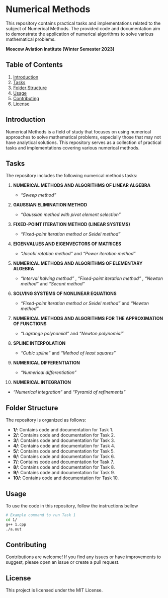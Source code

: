 # Numerical Methods

This repository contains practical tasks and implementations related to the subject of Numerical Methods. The provided code and documentation aim to demonstrate the application of numerical algorithms to solve various mathematical problems.

**Moscow Aviation Institute (Winter Semester 2023)**

## Table of Contents

1. [Introduction](#introduction)
2. [Tasks](#tasks)
3. [Folder Structure](#folder-structure)
4. [Usage](#usage)
5. [Contributing](#contributing)
6. [License](#license)

## Introduction

Numerical Methods is a field of study that focuses on using numerical approaches to solve mathematical problems, especially those that may not have analytical solutions. This repository serves as a collection of practical tasks and implementations covering various numerical methods.

## Tasks

The repository includes the following numerical methods tasks:

1. **NUMERICAL METHODS AND ALGORITHMS OF LINEAR ALGEBRA**
   - _“Sweep method”_

2. **GAUSSIAN ELIMINATION METHOD**
   - _“Gaussian method with pivot element selection”_
3. **FIXED-POINT ITERATION METHOD (LINEAR SYSTEMS)**
   - _“Fixed-point iteration method or Seidel method”_
4. **EIGENVALUES AND EIGENVECTORS OF MATRICES**
   - _“Jacobi rotation method”_ and _“Power iteration method”_
5. **NUMERICAL METHODS AND ALGORITHMS OF ELEMENTARY ALGEBRA**
   - _“Interval halving method”_ , _“Fixed-point iteration method”_ , _“Newton method”_ and _“Secant method”_
6. **SOLVING SYSTEMS OF NONLINEAR EQUATIONS**
   - _“Fixed-point iteration method or Seidel method”_ and _“Newton method”_
7. **NUMERICAL METHODS AND ALGORITHMS FOR THE APPROXIMATION OF FUNCTIONS**
   - _“Lagrange polynomial”_ and _“Newton polynomial”_
8. **SPLINE INTERPOLATION**
   - _“Cubic spline”_ and _“Method of least squares”_
9. **NUMERICAL DIFFERENTIATION**
   - _“Numerical differentiation”_
10. **NUMERICAL INTEGRATION**
   - _“Numerical integration”_ and _“Pyramid of refinements”_

## Folder Structure

The repository is organized as follows:

- **1/**: Contains code and documentation for Task 1.
- **2/**: Contains code and documentation for Task 2.
- **3/**: Contains code and documentation for Task 3.
- **4/**: Contains code and documentation for Task 4.
- **5/**: Contains code and documentation for Task 5.
- **6/**: Contains code and documentation for Task 6.
- **7/**: Contains code and documentation for Task 7.
- **8/**: Contains code and documentation for Task 8.
- **9/**: Contains code and documentation for Task 9.
- **10/**: Contains code and documentation for Task 10.


## Usage

To use the code in this repository, follow the instructions bellow

```bash
# Example command to run Task 1
cd 1/
g++ 1.cpp
./a.out
```
## Contributing

Contributions are welcome! If you find any issues or have improvements to suggest, please open an issue or create a pull request.

## License

This project is licensed under the MIT License.
